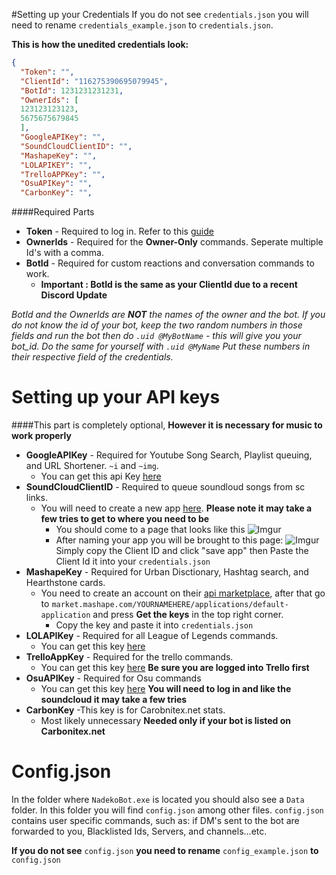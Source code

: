 #Setting up your Credentials
If you do not see `credentials.json` you will need to rename `credentials_example.json` to `credentials.json`.

**This is how the unedited credentials look:**
```json
{
  "Token": "",
  "ClientId": "116275390695079945",
  "BotId": 1231231231231,
  "OwnerIds": [
  123123123123,
  5675675679845
  ],
  "GoogleAPIKey": "",
  "SoundCloudClientID": "",
  "MashapeKey": "",
  "LOLAPIKEY": "",
  "TrelloAPPKey": "",
  "OsuAPIKey": "",
  "CarbonKey": "",
```
####Required Parts
+ **Token** - Required to log in. Refer to this [guide](http://discord.kongslien.net/guide.html)
+ **OwnerIds** - Required for the **Owner-Only** commands. Seperate multiple Id's with a comma.
+ **BotId** - Required for custom reactions and conversation commands to work.  
  + **Important : BotId is the same as your ClientId due to a recent Discord Update** 

_BotId and the OwnerIds are **NOT** the names of the owner and the bot. If you do not know the id of your bot, keep the two random numbers in those fields and 
run the bot then do  `.uid @MyBotName` - this will give you your bot_id.
Do the same for yourself with `.uid @MyName` Put these numbers in their respective field of the credentials._

Setting up your API keys
====================
####This part is completely optional, **However it is necessary for music to work properly**
+ **GoogleAPIKey** - Required for Youtube Song Search, Playlist queuing, and URL Shortener. `~i` and `~img`. 
  + You can get this api Key [here](https://console.developers.google.com/apis)
+ **SoundCloudClientID** - Required to queue soundloud songs from sc links.
  + You will need to create a new app [here](http://soundcloud.com/you/apps/new). **Please note it may take a few tries to get to where you need to be**
    + You should come to a page that looks like this ![Imgur](http://i.imgur.com/youVRvl.png)
    + After naming your app you will be brought to this page: ![Imgur](http://i.imgur.com/GH1gjKK.png) Simply copy the Client ID and click "save app" then Paste the Client Id it into your `credentials.json` 
+ **MashapeKey** - Required for Urban Disctionary, Hashtag search, and Hearthstone cards.
  + You need to create an account on their [api marketplace](https://market.mashape.com/), after that go to `market.mashape.com/YOURNAMEHERE/applications/default-application` and press **Get the keys** in the top right corner.
    + Copy the key and paste it into `credentials.json`
+ **LOLAPIKey** - Required for all League of Legends commands. 
  + You can get this key [here](http://api.champion.gg/)
+ **TrelloAppKey** - Required for the trello commands.
  + You can get this key [here](https://trello.com/app-key) **Be sure you are logged into Trello first**
+ **OsuAPIKey** - Required for Osu commands
  + You can get this key [here](https://osu.ppy.sh/p/api) **You will need to log in and like the soundcloud it may take a few tries**
+ **CarbonKey** -This key is for Carobnitex.net stats. 
  + Most likely unnecessary **Needed only if your bot is listed on Carbonitex.net**

Config.json
===========
In the folder where `NadekoBot.exe` is located you should also see a `Data` folder. In this folder you will find `config.json` among other files.
`config.json` contains user specific commands, such as: if DM's sent to the bot are forwarded to you, Blacklisted Ids, Servers, and channels...etc.

**If you do not see** `config.json` **you need to rename** `config_example.json` **to** `config.json`

